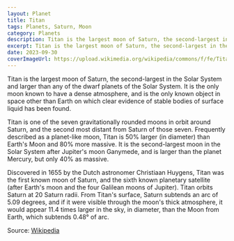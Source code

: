 ```yaml
---
layout: Planet
title: Titan
tags: Planets, Saturn, Moon
category: Planets
description: Titan is the largest moon of Saturn, the second-largest in the Solar System and larger than any of the dwarf planets of the Solar System. 
excerpt: Titan is the largest moon of Saturn, the second-largest in the Solar System and larger than any of the dwarf planets of the Solar System. It is the only moon known to have a dense atmosphere, and is the only known object in space other than Earth on which clear evidence of stable bodies of surface liquid has been found.
date: 2023-09-30
coverImageUrl: https://upload.wikimedia.org/wikipedia/commons/f/fe/Titan_in_true_color_by_Kevin_M._Gill.jpg
---
```

 

Titan is the largest moon of Saturn, the second-largest in the Solar System and larger than any of the dwarf planets of the Solar System. It is the only moon known to have a dense atmosphere, and is the only known object in space other than Earth on which clear evidence of stable bodies of surface liquid has been found.

Titan is one of the seven gravitationally rounded moons in orbit around Saturn, and the second most distant from Saturn of those seven. Frequently described as a planet-like moon, Titan is 50% larger (in diameter) than Earth's Moon and 80% more massive. It is the second-largest moon in the Solar System after Jupiter's moon Ganymede, and is larger than the planet Mercury, but only 40% as massive.

Discovered in 1655 by the Dutch astronomer Christiaan Huygens, Titan was the first known moon of Saturn, and the sixth known planetary satellite (after Earth's moon and the four Galilean moons of Jupiter). Titan orbits Saturn at 20 Saturn radii. From Titan's surface, Saturn subtends an arc of 5.09 degrees, and if it were visible through the moon's thick atmosphere, it would appear 11.4 times larger in the sky, in diameter, than the Moon from Earth, which subtends 0.48° of arc.

Source: [Wikipedia](https://en.wikipedia.org/wiki/Titan_(moon))

